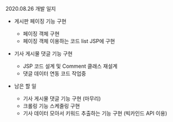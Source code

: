 2020.08.26 개발 일지 

- 게시판 페이징 기능 구현 
    - 페이징 객체 구현 
    - 페이징 객체 이용하는 코드 list JSP에 구현 
    
- 기사 게시물 댓글 기능 구현 
    - JSP 코드 설계 및 Comment 클래스 재설계 
    - 댓글 데이터 연동 코드 작업중 

- 남은 할 일 
    - 기사 게시물 댓글 기능 구현 (마무리)
    - 크롤링 기능 스케줄링 구현 
    - 기사 데이터 모아서 키워드 추출하는 기능 구현 (빅카인드 API 이용)